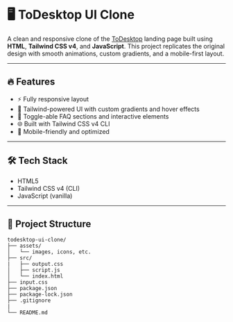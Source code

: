 # 🖥️ ToDesktop UI Clone

A clean and responsive clone of the [ToDesktop](https://www.todesktop.com/) landing page built using **HTML**, **Tailwind CSS v4**, and **JavaScript**. This project replicates the original design with smooth animations, custom gradients, and a mobile-first layout.

---

## 🔥 Features

- ⚡ Fully responsive layout
- 🎨 Tailwind-powered UI with custom gradients and hover effects
- 🧩 Toggle-able FAQ sections and interactive elements
- 🌐 Built with Tailwind CSS v4 CLI
- 📱 Mobile-friendly and optimized

---

## 🛠️ Tech Stack

- HTML5
- Tailwind CSS v4 (CLI)
- JavaScript (vanilla)

---

## 📂 Project Structure
```
todesktop-ui-clone/
├── assets/
│   └── images, icons, etc.
├── src/
|   ├── output.css
│   ├── script.js
│   └── index.html
├── input.css   
├── package.json
├── package-lock.json
├── .gitignore
|
└── README.md

```
